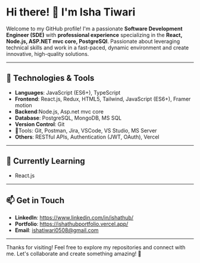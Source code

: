 
# Hi there! 👋 I'm Isha Tiwari

Welcome to my GitHub profile! I'm a passionate **Software Development Engineer (SDE)** with **professional experience** specializing in the **React, Node.js, ASP.NET mvc core, PostgreSQl**. 
Passionate about leveraging technical skills and work in a fast-paced, dynamic environment and create innovative, high-quality solutions.

---

## 🔧 Technologies & Tools

- **Languages**: JavaScript (ES6+), TypeScript
- **Frontend**: React.js, Redux, HTML5, Tailwind, JavaScript (ES6+), Framer motion
- **Backend**:Node.js, Asp.net mvc core
- **Database**: PostgreSQL, MongoDB, MS SQL
- **Version Control**: Git
- 🔧Tools: Git, Postman, Jira, VSCode, VS Studio, MS Server
- **Others**: RESTful APIs, Authentication (JWT, OAuth), Vercel

---

## 🌱 Currently Learning

- React.js

---

## 📫 Get in Touch

- **LinkedIn**: https://www.linkedin.com/in/ishathub/
- **Portfolio**: https://ishathubportfolio.vercel.app/
- **Email**: ishatiwari0508@gmail.com

---

Thanks for visiting! Feel free to explore my repositories and connect with me. Let's collaborate and create something amazing! 🚀
